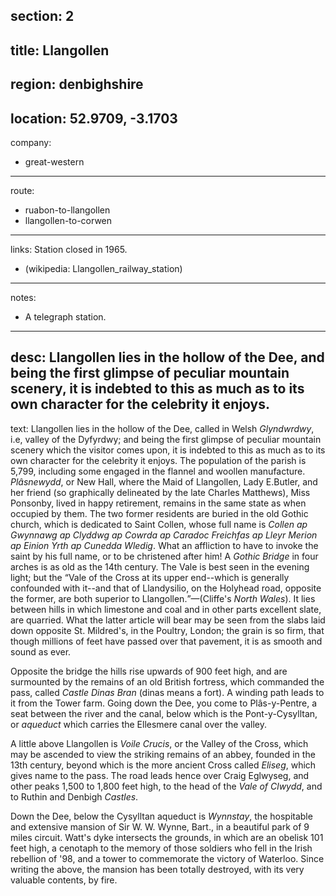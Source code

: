 section: 2
----
title: Llangollen
----
region: denbighshire
----
location: 52.9709, -3.1703
----
company:
- great-western
----
route:
- ruabon-to-llangollen
- llangollen-to-corwen
----
links:
Station closed in 1965.
- (wikipedia: Llangollen_railway_station)
----
notes:
- A telegraph station.
----
desc: Llangollen lies in the hollow of the Dee, and being the first glimpse of peculiar mountain scenery, it is indebted to this as much as to its own character for the celebrity it enjoys.
----
text: Llangollen lies in the hollow of the Dee, called in Welsh *Glyndwrdwy*, i.e, valley of the Dyfyrdwy; and being the first glimpse of peculiar mountain scenery which the visitor comes upon, it is indebted to this as much as to its own character for the celebrity it enjoys. The population of the parish is 5,799, including some engaged in the flannel and woollen manufacture. *Plâsnewydd*, or New Hall, where the Maid of Llangollen, Lady E.Butler, and her friend (so graphically delineated by the late Charles Matthews), Miss Ponsonby, lived in happy retirement, remains in the same state as when occupied by them. The two former residents are buried in the old Gothic church, which is dedicated to Saint Collen, whose full name is *Collen ap Gwynnawg ap Clyddwg ap Cowrda ap Caradoc Freichfas ap Lleyr Merion ap Einion Yrth ap Cunedda Wledig*. What an affliction to have to invoke the saint by his full name, or to be christened after him! A *Gothic Bridge* in four arches is as old as the 14th century. The Vale is best seen in the evening light; but the <q>Vale of the Cross at its upper end--which is generally confounded with it--and that of Llandysilio, on the Holyhead road, opposite the former, are both superior to Llangollen.</q>—(Cliffe's <cite>North Wales</cite>). It lies between hills in which limestone and coal and in other parts excellent slate, are quarried. What the latter article will bear may be seen from the slabs laid down opposite St. Mildred's, in the Poultry, London; the grain is so firm, that though millions of feet have passed over that pavement, it is as smooth and sound as ever.

Opposite the bridge the hills rise upwards of 900 feet high, and are surmounted by the remains of an old British fortress, which commanded the pass, called *Castle Dinas Bran* (dinas means a fort). A winding path leads to it from the Tower farm. Going down the Dee, you come to Plâs-y-Pentre, a seat between the river and the canal, below which is the Pont-y-Cysylltan, or *aqueduct* which carries the Ellesmere canal over the valley.

A little above Llangollen is *Voile Crucis*, or the Valley of the Cross, which may be ascended to view the striking remains of an abbey, founded in the 13th century, beyond which is the more ancient Cross called *Eliseg*, which gives name to the pass. The road leads hence over Craig Eglwyseg, and other peaks 1,500 to 1,800 feet high, to the head of the *Vale of Clwydd*, and to Ruthin and Denbigh *Castles*.

Down the Dee, below the Cysylltan aqueduct is *Wynnstay*, the hospitable and extensive mansion of Sir W. W. Wynne, Bart., in a beautiful park of 9 miles circuit. Watt's dyke intersects the grounds, in which are an obelisk 101 feet high, a cenotaph to the memory of those soldiers who fell in the Irish rebellion of '98, and a tower to commemorate the victory of Waterloo. Since writing the above, the mansion has been totally destroyed, with its very valuable contents, by fire.
